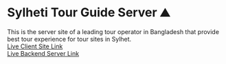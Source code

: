 # Sylheti Tour Guide Server ⛰

This is the server site of a leading tour operator in Bangladesh that provide best tour experience for tour sites in Sylhet.<br/>
[Live Client Site Link](https://sylhetiguide.netlify.app/)<br/>
[Live Backend Server Link](https://sylhetiguide.herokuapp.com/)
